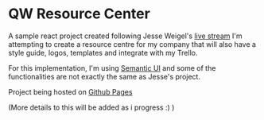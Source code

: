# QW Resource Center

A sample react project created following Jesse Weigel's [live stream](https://www.youtube.com/playlist?list=PLWKjhJtqVAbkxYR9ly9ksx8UYyCpBRmMc)
I'm attempting to create a resource centre for my company that will also have a style guide, logos, templates and integrate with my Trello.

For this implementation, I'm using [Semantic UI](https://react.semantic-ui.com/) and some of the functionalities are not exactly the same as Jesse's project.

Project being hosted on [Github Pages](https://gavin771.github.io/qw_resource_center/)


(More details to this will be added as i progress :) )
